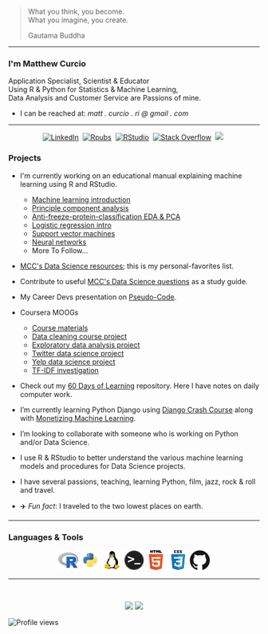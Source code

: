 
> What you think, you become.  
> What you imagine, you create.  
>  
> Gautama Buddha   

---

### I'm Matthew Curcio  
Application Specialist, Scientist & Educator  
Using R & Python for Statistics & Machine Learning,  
Data Analysis and Customer Service are Passions of mine.  

- I can be reached at: *matt . curcio . ri @ gmail . com*

---

<!-- BADGES -->
<p align="center">
<a href="https://www.linkedin.com/in/mattcurcio" target="_blank" ><img src="https://img.shields.io/badge/linkedin-%230077B5.svg?&style=flat-square&logo=linkedin&logoColor=white" alt="LinkedIn" /></a>&nbsp;
<a href="https://rpubs.com/oaxacamatt" target="_blank" ><img src="https://img.shields.io/badge/R-276DC3.svg?style=flat-square&logo=R&logoColor=white" alt="Rpubs" /></a>&nbsp;
<a href="https://rpubs.com/oaxacamatt" target="_blank" ><img src="https://img.shields.io/badge/RStudio-75AADB.svg?style=flat-square&logo=RStudio&logoColor=white" alt="RStudio" /></a>&nbsp; 
<a href="https://stackoverflow.com/users/851043/oaxacamatt" target="_blank" ><img src="https://img.shields.io/badge/StackOverflow-F58025.svg?style=flat-square&logo=stackoverflow&logoColor=white" alt="Stack Overflow" /></a>&nbsp;
<a href="https://mccurcio.github.io/" target="_blank" ><img src="https://img.shields.io/badge/Blog-Website-yellow?style=flat-square" /></a>&nbsp;
</p>

### Projects

- I'm currently working on an educational manual explaining machine learning using R and RStudio.
    -  <a href="https://github.com/mccurcio/mcc-machine-learning-intro" target="_blank" rel="noopener noreferrer">Machine learning introduction</a> 
    -  <a href="https://github.com/mccurcio/mcc-pca-intro" target="_blank" >Principle component analysis</a>
    -  <a href="https://github.com/mccurcio/kaggle-protein-data" target="_blank" >Anti-freeze-protein-classification EDA & PCA</a>
    -  <a href="https://github.com/mccurcio/mcc-logit-intro" target="_blank" >Logistic regression intro</a>
    -  <a href="https://github.com/mccurcio/SVM-Intro" target="_blank" >Support vector machines</a>
    -  <a href="https://github.com/mccurcio/Intro-NeuralNetworks" target="_blank" >Neural networks</a>
    -  More To Follow...

- [MCC's Data Science resources](https://github.com/mccurcio/mcc-ds-material); this is my personal-favorites list. 

- Contribute to useful [MCC's Data Science questions](https://github.com/mccurcio/mcc-ds-material/blob/master/ds_study_guide/mccs_data_science_questions.md) as a study guide.

- My Career Devs presentation on [Pseudo-Code](https://github.com/mccurcio/pseudocode-flowchart-pdf).

- Coursera MOOGs
    - [Course materials](https://github.com/mccurcio/Coursera_Materials)
    - [Data cleaning course project](https://github.com/mccurcio/coursera_getting_cleaning_data)
    - [Exploratory data analysis project](https://github.com/mccurcio/ExData_Plotting1)
    - [Twitter data science project](https://github.com/mccurcio/twitter-ipynb)
    - [Yelp data science project](https://github.com/mccurcio/yelp-ipynb)
    - [TF-IDF investigation](https://github.com/mccurcio/first-look-ml)

- Check out my [60 Days of Learning](https://github.com/mccurcio/60_days_of_learning) repository. Here I have notes on daily computer work.

- I’m currently learning Python Django using [Django Crash Course](https://www.roygreenfeld.com/products/django-crash-course) along with [Monetizing Machine
Learning](https://www.amazon.com/Monetizing-Machine-Learning-Applications-Serverless/dp/1484238729).

- I’m looking to collaborate with someone who is working on Python and/or Data Science.

- I use R & RStudio to better understand the various machine learning models and procedures for Data Science projects.

- I have several passions, teaching, learning Python, film, jazz, rock & roll and travel.

- :airplane: *Fun fact*: I traveled to the two lowest places on earth. 

---

### Languages & Tools

<p align="center">

<img alt="R" width="40px" src="https://raw.githubusercontent.com/github/explore/80688e429a7d4ef2fca1e82350fe8e3517d3494d/topics/r/r.png" />
<img alt="Python" width="40px" src="https://raw.githubusercontent.com/github/explore/80688e429a7d4ef2fca1e82350fe8e3517d3494d/topics/python/python.png" />
<img alt="Linux" width="40px" src="https://raw.githubusercontent.com/github/explore/80688e429a7d4ef2fca1e82350fe8e3517d3494d/topics/linux/linux.png" />
<img alt="Terminal" width="40px" src="https://raw.githubusercontent.com/github/explore/80688e429a7d4ef2fca1e82350fe8e3517d3494d/topics/terminal/terminal.png" />
<img alt="HTML5" width="40px" src="https://raw.githubusercontent.com/github/explore/80688e429a7d4ef2fca1e82350fe8e3517d3494d/topics/html/html.png" />
<img alt="CSS3" width="40px" src="https://raw.githubusercontent.com/github/explore/80688e429a7d4ef2fca1e82350fe8e3517d3494d/topics/css/css.png" />
<img alt="GitHub" width="40px" src="https://raw.githubusercontent.com/github/explore/78df643247d429f6cc873026c0622819ad797942/topics/github/github.png" />

</p>

---

<br />

<p align="center">
<img src="https://github-readme-stats.vercel.app/api?username=mccurcio&theme=radical&show_icons=true" />
<img src="https://github-readme-stats.vercel.app/api/top-langs/?username=mccurcio&layout=compact&theme=radical" />

![Profile views](https://gpvc.arturio.dev/mccurcio)  
</p>
